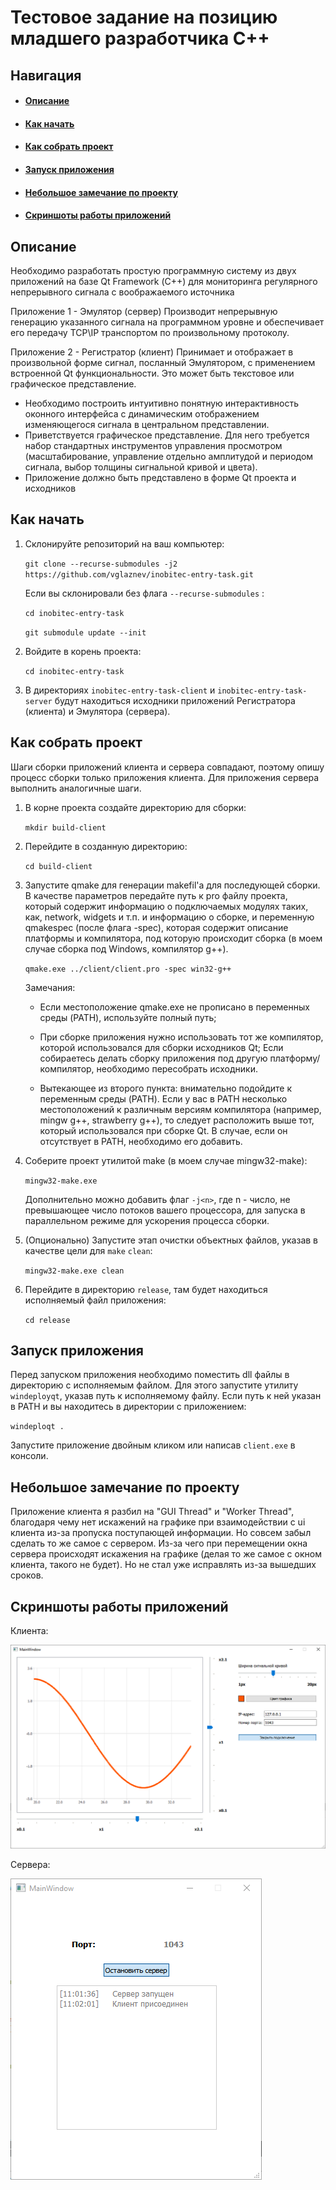 # Тестовое задание на позицию младшего разработчика С++

## Навигация
- #### [Описание](#description)
- #### [Как начать](#how_to_start)
- #### [Как собрать проект](#how_to_build)
- #### [Запуск приложения](#start_app)
- #### [Небольшое замечание по проекту](#remark)
- #### [Скриншоты работы приложений](#screenshoots)



<a name="description"/>

## Описание

Необходимо разработать простую программную систему из двух
приложений на базе Qt Framework (С++) для мониторинга регулярного
непрерывного сигнала с воображаемого источника


Приложение 1 - Эмулятор (сервер)
Производит непрерывную генерацию указанного сигнала на программном
уровне и обеспечивает его передачу TCP\IP транспортом по произвольному
протоколу.


Приложение 2 - Регистратор (клиент)
Принимает и отображает в произвольной форме сигнал, посланный
Эмулятором, с применением встроенной Qt функциональности.
Это может быть текстовое или графическое представление.
- Необходимо построить интуитивно понятную интерактивность оконного
интерфейса с динамическим отображением изменяющегося сигнала в
центральном представлении.
- Приветствуется графическое представление. Для него требуется набор
стандартных инструментов управления просмотром (масштабирование, управление
отдельно амплитудой и периодом сигнала, выбор толщины сигнальной кривой и
цвета).
- Приложение должно быть представлено в форме Qt проекта и исходников

<a name="how_to_start"/>

## Как начать

1. Склонируйте репозиторий на ваш компьютер:

    `git clone --recurse-submodules -j2 https://github.com/vglaznev/inobitec-entry-task.git`

    Если вы склонировали без флага `--recurse-submodules` :

    `cd inobitec-entry-task`

    `git submodule update --init`

2.  Войдите в корень проекта:

    `cd inobitec-entry-task`

3. В директориях `inobitec-entry-task-client` и `inobitec-entry-task-server` будут находиться исходники приложений Регистратора (клиента) и Эмулятора (сервера).

<a name="how_to_build"/>

## Как собрать проект

Шаги сборки приложений клиента и сервера совпадают, поэтому опишу процесс сборки только приложения клиента. Для приложения сервера выполнить аналогичные шаги.

1.  В корне проекта создайте директорию для сборки:

    `mkdir build-client`

2. Перейдите в созданную директорию:

    `cd build-client`

3. Запустите qmake для генерации makefil'а для последующей сборки. В качестве параметров передайте путь к pro файлу проекта, который содержит информацию о подключаемых модулях таких, как, network, widgets и т.п. и информацию о сборке, и переменную qmakespec (после флага -spec), которая содержит описание платформы и компилятора, под которую происходит сборка (в моем случае сборка под Windows, компилятор g++).

    `qmake.exe ../client/client.pro -spec win32-g++`
    
    Замечания:

    * Если местоположение qmake.exe не прописано в переменных среды (PATH), используйте полный путь;

    * При сборке приложения нужно использовать тот же компилятор, которой использовался для сборки исходников Qt; Если собираетесь делать сборку приложения под другую платформу/компилятор, необходимо пересобрать исходники.

    * Вытекающее из второго пункта: внимательно подойдите к переменным среды (PATH). Если у вас в PATH несколько местоположений к различным версиям компилятора (например, mingw g++, strawberry g++), то следует расположить выше тот, который использовался при сборке Qt. В случае, если он отсутствует в PATH, необходимо его добавить.


4. Соберите проект утилитой make (в моем случае mingw32-make):

    `mingw32-make.exe`

    Дополнительно можно добавить флаг `-j<n>`, где n - число, не превышающее число потоков вашего процессора, для запуска в параллельном режиме для ускорения процесса сборки.

5. (Опционально) Запустите этап очистки объектных файлов, указав в качестве цели для `make` `clean`:

    `mingw32-make.exe clean`

6. Перейдите в директорию `release`, там будет находиться исполняемый файл приложения:

    `cd release`
    
<a name="start_app"/>

## Запуск приложения

Перед запуском приложения необходимо поместить dll файлы в директорию с исполняемым файлом. Для этого запустите утилиту `windeployqt`, указав путь к исполняемому файлу. Если путь к ней указан в PATH и вы находитесь в директории с приложением:

` windeploqt . `

Запустите приложение двойным кликом или написав `client.exe` в консоли.

<a name="remark"/>

## Небольшое замечание по проекту

Приложение клиента я разбил на "GUI Thread" и "Worker Thread", благодаря чему нет искажений на графике при взаимодействии с ui клиента из-за пропуска поступающей информации. Но совсем забыл сделать то же самое с сервером. Из-за чего при перемещении окна сервера происходят искажения на графике (делая то же самое с окном клиента, такого не будет). Но не стал уже исправлять из-за вышедших сроков. 

<a name="screenshoots"/>

## Скриншоты работы приложений

Клиента:

![alt text](img/client.png?raw=true)

Сервера:

![alt text](img/server.png?raw=true)
